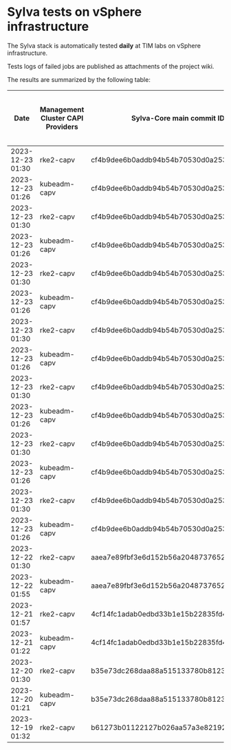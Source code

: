 # Sylva tests on vSphere infrastructure

The Sylva stack is automatically tested **daily** at TIM labs on vSphere infrastructure.

Tests logs of failed jobs are published as attachments of the project wiki.

The results are summarized by the following table:

| Date                      | Management Cluster CAPI Providers | Sylva-Core main commit ID        | Result                                       | Test logs (only for failed tests) |
|---------------------------|-----------------------------------|----------------------------------|----------------------------------------------|-----------------------------------|
|2023-12-23 01:30|rke2-capv|cf4b9dee6b0addb94b54b70530d0a25365ba937e|:x: failed|[link](https://gitlab.com/sylva-projects/sylva-core/-/wikis/uploads/758ab1ecc725e797a06261c62cc77788/capv-logs.gz)|
|2023-12-23 01:26|kubeadm-capv|cf4b9dee6b0addb94b54b70530d0a25365ba937e|:white_check_mark: success||
|2023-12-23 01:30|rke2-capv|cf4b9dee6b0addb94b54b70530d0a25365ba937e|:x: failed|[link](https://gitlab.com/sylva-projects/sylva-core/-/wikis/uploads/d3bb7c8c3be36d81a9f9930f81189f56/capv-logs.gz)|
|2023-12-23 01:26|kubeadm-capv|cf4b9dee6b0addb94b54b70530d0a25365ba937e|:white_check_mark: success||
|2023-12-23 01:30|rke2-capv|cf4b9dee6b0addb94b54b70530d0a25365ba937e|:x: failed|[link](https://gitlab.com/sylva-projects/sylva-core/-/wikis/uploads/6e58c059b348d378ad25155a7f3ed1c8/capv-logs.gz)|
|2023-12-23 01:26|kubeadm-capv|cf4b9dee6b0addb94b54b70530d0a25365ba937e|:white_check_mark: success||
|2023-12-23 01:30|rke2-capv|cf4b9dee6b0addb94b54b70530d0a25365ba937e|:x: failed|[link](https://gitlab.com/sylva-projects/sylva-core/-/wikis/uploads/184514e302c5ce9aa9fca1731d71e3bc/capv-logs.gz)|
|2023-12-23 01:26|kubeadm-capv|cf4b9dee6b0addb94b54b70530d0a25365ba937e|:white_check_mark: success||
|2023-12-23 01:30|rke2-capv|cf4b9dee6b0addb94b54b70530d0a25365ba937e|:x: failed|[link](https://gitlab.com/sylva-projects/sylva-core/-/wikis/uploads/bcae66866adc3bbd6849d728feae8bab/capv-logs.gz)|
|2023-12-23 01:26|kubeadm-capv|cf4b9dee6b0addb94b54b70530d0a25365ba937e|:white_check_mark: success||
|2023-12-23 01:30|rke2-capv|cf4b9dee6b0addb94b54b70530d0a25365ba937e|:x: failed|[link](https://gitlab.com/sylva-projects/sylva-core/-/wikis/uploads/0826516ee3e2a94e6483c553e5b02fe9/capv-logs.gz)|
|2023-12-23 01:26|kubeadm-capv|cf4b9dee6b0addb94b54b70530d0a25365ba937e|:white_check_mark: success||
|2023-12-23 01:30|rke2-capv|cf4b9dee6b0addb94b54b70530d0a25365ba937e|:x: failed|[link](https://gitlab.com/sylva-projects/sylva-core/-/wikis/uploads/1c67fc38050e4ae81e2328fb9e2cbfe1/capv-logs.gz)|
|2023-12-23 01:26|kubeadm-capv|cf4b9dee6b0addb94b54b70530d0a25365ba937e|:white_check_mark: success||
|2023-12-22 01:30|rke2-capv|aaea7e89fbf3e6d152b56a2048737652df16e194|:x: failed|[link](https://gitlab.com/sylva-projects/sylva-core/-/wikis/uploads/bd7f5a5eedfa66304c33dfbad0dfb151/capv-logs.gz)|
|2023-12-22 01:55|kubeadm-capv|aaea7e89fbf3e6d152b56a2048737652df16e194|:x: failed|[link](https://gitlab.com/sylva-projects/sylva-core/-/wikis/uploads/bd7f5a5eedfa66304c33dfbad0dfb151/capv-logs.gz)|
|2023-12-21 01:57|rke2-capv|4cf14fc1adab0edbd33b1e15b22835fd4f958e48|:x: failed|[link](https://gitlab.com/sylva-projects/sylva-core/-/wikis/uploads/09221ad96e27b7d0df785a74a631a6fe/capv-logs.gz)|
|2023-12-21 01:22|kubeadm-capv|4cf14fc1adab0edbd33b1e15b22835fd4f958e48|:white_check_mark: success||
|2023-12-20 01:30|rke2-capv|b35e73dc268daa88a515133780b81231be12b7ac|:x: failed|[link](https://gitlab.com/sylva-projects/sylva-core/-/wikis/uploads/8ff2e86ac7a644c70a8ca6d9a4a9987d/capv-logs.gz)|
|2023-12-20 01:21|kubeadm-capv|b35e73dc268daa88a515133780b81231be12b7ac|:white_check_mark: success||
|2023-12-19 01:32|rke2-capv|b61273b01122127b026aa57a3e82192b26ae3950|:white_check_mark: success||

